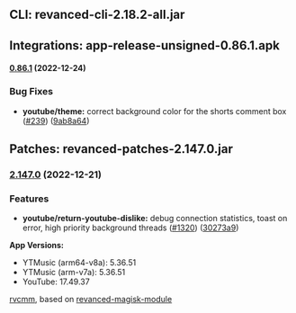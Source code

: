 ## CLI: revanced-cli-2.18.2-all.jar  
## Integrations: app-release-unsigned-0.86.1.apk  
#### [0.86.1](https://github.com/revanced/revanced-integrations/compare/v0.86.0...v0.86.1) (2022-12-24)
### Bug Fixes
* **youtube/theme:** correct background color for the shorts comment box ([#239](https://github.com/revanced/revanced-integrations/issues/239)) ([9ab8a64](https://github.com/revanced/revanced-integrations/commit/9ab8a646ed07d709c46fe7b5dd3238bc23301b8b))

  
## Patches: revanced-patches-2.147.0.jar  
### [2.147.0](https://github.com/revanced/revanced-patches/compare/v2.146.0...v2.147.0) (2022-12-21)
### Features
* **youtube/return-youtube-dislike:** debug connection statistics, toast on error, high priority background threads ([#1320](https://github.com/revanced/revanced-patches/issues/1320)) ([30273a9](https://github.com/revanced/revanced-patches/commit/30273a9bbdd40453baeb09f26ac9d218569a3e71))

  
**App Versions:**  
 * YTMusic (arm64-v8a): 5.36.51  
 * YTMusic (arm-v7a): 5.36.51  
 * YouTube: 17.49.37  

 [rvcmm](https://github.com/thrwKappu/rvcmm/), based on [revanced-magisk-module](https://github.com/j-hc/revanced-magisk-module)  
